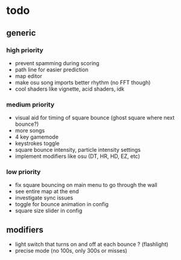 # todo

## generic

### high priority

- prevent spamming during scoring
- path line for easier prediction
- map editor
- make osu song imports better rhythm (no FFT though)
- cool shaders like vignette, acid shaders, idk

### medium priority

- visual aid for timing of square bounce (ghost square where next bounce?)
- more songs
- 4 key gamemode
- keystrokes toggle
- square bounce intensity, particle intensity settings
- implement modifiers like osu (DT, HR, HD, EZ, etc)

### low priority

- fix square bouncing on main menu to go through the wall
- see entire map at the end
- investigate sync issues
- toggle for bounce animation in config
- square size slider in config

## modifiers

- light switch that turns on and off at each bounce ? (flashlight)
- precise mode (no 100s, only 300s or misses)
